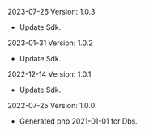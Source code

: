 2023-07-26 Version: 1.0.3
- Update Sdk.

2023-01-31 Version: 1.0.2
- Update Sdk.

2022-12-14 Version: 1.0.1
- Update Sdk.

2022-07-25 Version: 1.0.0
- Generated php 2021-01-01 for Dbs.


